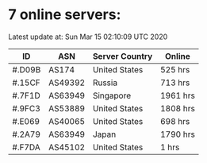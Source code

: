 # 7 online servers:

Latest update at: Sun Mar 15 02:10:09 UTC 2020

| ID | ASN | Server Country | Online |
| -- | --- | -------------- | ------ |
| #.D09B | AS174 | United States | 525 hrs |
| #.15CF | AS49392 | Russia | 713 hrs |
| #.7F1D | AS63949 | Singapore | 1961 hrs |
| #.9FC3 | AS53889 | United States | 1808 hrs |
| #.E069 | AS40065 | United States | 698 hrs |
| #.2A79 | AS63949 | Japan | 1790 hrs |
| #.F7DA | AS45102 | United States | 1 hrs |

